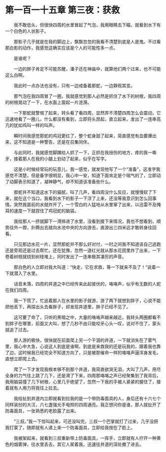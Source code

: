 # 第一百一十五章 第三夜：获救


　　我不敢低头，但很快四周的水里冒起了气泡，我用眼睛去下瞄，就看到水下有一个白色的人状影子。

　　那影子几乎就是在我的脚边上，飘飘忽忽的我看不清楚到底是人是鬼。不过看那白影的动作，我感觉这确实应该是个人的可能性多一点。

　　是谁呢？

　　一边的胖子肯定不可能苏醒，潘子还在神庙中，就算他们两个过来，也不可能这么白啊。

　　我此时一点办法也没有，只有一边戒备着那蛇，一边静观其变。

　　那气泡在我四周冒了一圈，我就感觉到那人必然是抓住了水下的树根，我四周的树根晃动了一下，在水面上震起一片涟漪。

　　一下那蛇就警惕了起来，转头看了看四周，显然弄不清楚四周怎么会震动，它迅速地看了一圈儿，什么都没有看到，立即将头昂起，直立起来，发出了一连串高亢的犹如鸡叫一样的叫声。

　　瞬时间我感觉那蛇的鸡冠更红了，整个蛇身鼓了起来，简直感觉有血要爆出来，这不知道是一种警告，还是在召集同伴。

　　与此同时，我就感觉脚踝给人抓了一下，正抓在我扭伤的地方，疼的我一嘶牙，接着那人在我的小腿上划动了起来，似乎在写字。

　　这是小时候经常玩的玩意儿，我一感觉，就发现他写了一个“准备”，这准字我感觉不清楚，但是备字很明显，我心中一安，知道下面肯定是个喘气的了，立即动了动脚表示知道了，凝神静气，却不知道该准备些什么。

　　那蛇并不知道这水下的猫腻，叫了几声，看四周没什么反应，就慢慢软了下来，就在这个当口，我看到水下的影子一下浮了上来，还没等我意识到怎么回事情。突然我面前的水就炸开了，一个雪白的人猛地从水里窜了出来，以迅雷不及掩耳的速度一下就捏住了鸡冠蛇的脑袋。

　　我给那人一挤就脚下一滑摔进了水里，没看到接下来情况，我也不想看到，顺势往外一蹬，扑腾出去就向水池中央的方向游去，直游出三四米远才敢转身往回看。

　　只见那边水花一片，显然那蛇并不那么好对付，一时之间我不知道该自己逃跑还是旁观还是过去帮忙。还在犹豫，忽然一道红光就从那水花团里炸了出来，一下卷着树枝就绕到树枝堆上，同时发出了一连串极其凄厉的声音。

　　那白色的人立即对我大叫道：“快走，它在求救，等一下就来不及了！”说着一下就潜入了水里。

　　话音未落，四周的井道之中已经传来此起彼伏的，咯咯声，似乎有无数的人蛇在我们四周。

　　我一下慌了，忙追着那人在水里的影子就游，游了两下就想到胖子，心说不能把他丢下，再探出头去看胖子，却发现井道里，胖子已经不见了。

　　这可要了命了，只听的黑暗之中，大量的咯咯声越来越近，我转头两圈都看不到胖子在哪里，前面又大叫，想了几秒不由只能咬牙心头一叹，说对不住了，蒙头就追了过去。

　　那人游的极快，很快就在前面爬上另一个干涸的井道，一下就消失在了雾气里，我心中大急，心说这人到底是谁啊，到底是来救我的还是玩我的，跟着我也靠了边，这时候我已经完全不知道方向了，只是被那催命一样的咯咯声逼浑身发毛，直想立即爬上去。

　　爬了一下才发现我根本够不到那个井道，我简直欲哭无泪，大叫了几声，用尽全身的力气往上跳了几下，还是滑了下来，四周那咯咯之声已经聚集到了我背后，我用脑袋撞了几下树根，心里几乎绝望了，忽然一下我的手被人紧紧的握住了，接着就有人用力将我往上拉去。

　　我给扯到井道内立即就看到拉我的是一个带防毒面具的人，身后还有十六七个同样装扮的大汉，六七盏强光手电照的四周通亮。我正想问你是谁，那人就扯开了防毒面具，一张熟悉的老脸露了出来。

　　“三叔。”我一下惊叫起来，可还没叫完，三叔一个巴掌就打了过来，几乎没把我打蒙了，随即就有人递上来一个防毒面具，立即给我按在了脸上。

　　我被架起来，就看到三叔重新带上防毒面具，一挥手，立即就有人拧开一种黄色的烟雾弹，往水里丢去，其它人架着我，迅速往井道的深处撤了进去。

